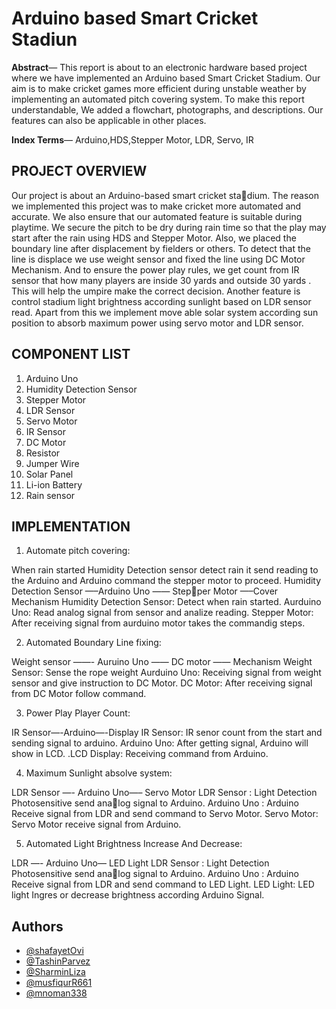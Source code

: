 #  Arduino based Smart Cricket Stadiun

**Abstract**— This report is about to an electronic hardware based
project where we have implemented an Arduino based Smart
Cricket Stadium. Our aim is to make cricket games more efficient
during unstable weather by implementing an automated pitch
covering system. To make this report understandable, We added
a flowchart, photographs, and descriptions. Our features can also
be applicable in other places.

**Index Terms**— Arduino,HDS,Stepper Motor, LDR, Servo, IR


##  PROJECT OVERVIEW

Our project is about an Arduino-based smart cricket stadium. The reason we implemented this project was to make
cricket more automated and accurate. We also ensure that our
automated feature is suitable during playtime. We secure the
pitch to be dry during rain time so that the play may start
after the rain using HDS and Stepper Motor. Also, we placed
the boundary line after displacement by fielders or others.
To detect that the line is displace we use weight sensor and
fixed the line using DC Motor Mechanism. And to ensure the
power play rules, we get count from IR sensor that how many
players are inside 30 yards and outside 30 yards . This will
help the umpire make the correct decision. Another feature is
control stadium light brightness according sunlight based on
LDR sensor read. Apart from this we implement move able
solar system according sun position to absorb maximum power
using servo motor and LDR sensor.

##  COMPONENT LIST

1) Arduino Uno
2) Humidity Detection Sensor
3) Stepper Motor
4) LDR Sensor
5) Servo Motor
6) IR Sensor
7) DC Motor
8) Resistor
9) Jumper Wire
10) Solar Panel
11) Li-ion Battery
12) Rain sensor

##  IMPLEMENTATION
1. Automate pitch covering:

When rain started Humidity Detection sensor detect rain
it send reading to the Arduino and Arduino command
the stepper motor to proceed.
Humidity Detection Sensor —–Arduino Uno —— Stepper Motor —–Cover Mechanism
Humidity Detection Sensor: Detect when rain started.
Aurduino Uno:
Read analog signal from sensor and analize reading.
Stepper Motor:
After receiving signal from aurduino motor takes the
commandig steps.

2. Automated Boundary Line fixing:

Weight sensor ——- Auruino Uno —— DC motor ——
Mechanism
Weight Sensor: Sense the rope weight
Aurduino Uno:
Receiving signal from weight sensor and give instruction
to DC Motor.
DC Motor:
After receiving signal from DC Motor follow command.

3) Power Play Player Count:

IR Sensor—-Arduino—-Display
IR Sensor: IR senor count from the start and sending
signal to arduino. Arduino Uno:
After getting signal, Arduino will show in LCD.
.LCD Display: Receiving command from Arduino.

4) Maximum Sunlight absolve system:

LDR Sensor —- Arduino Uno—– Servo Motor
LDR Sensor : Light Detection Photosensitive send analog signal to Arduino.
Arduino Uno : Arduino Receive signal from LDR and
send command to Servo Motor.
Servo Motor: Servo Motor receive signal from Arduino.

5) Automated Light Brightness Increase And Decrease:

LDR —- Arduino Uno— LED Light
LDR Sensor : Light Detection Photosensitive send analog signal to Arduino.
Arduino Uno : Arduino Receive signal from LDR and
send command to LED Light.
LED Light: LED light Ingres or decrease brightness
according Arduino Signal.


## Authors

- [@shafayetOvi](https://www.github.com/octokatherine](https://github.com/shafayetOvi)https://github.com/shafayetOvi)
- [@TashinParvez](https://github.com/TashinParvez)
- [@SharminLiza](https://github.com/SharminLiza)
- [@musfiqurR661](https://github.com/musfiqurR661)
- [@mnoman338](https://github.com/mnoman338)
